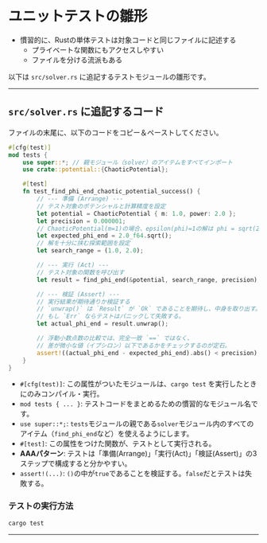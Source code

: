 # ユニットテストの雛形

- 慣習的に、Rustの単体テストは対象コードと同じファイルに記述する
  - プライベートな関数にもアクセスしやすい
  - ファイルを分ける流派もある

以下は `src/solver.rs` に追記するテストモジュールの雛形です。

---

## `src/solver.rs` に追記するコード

ファイルの末尾に、以下のコードをコピー＆ペーストしてください。

```rust
#[cfg(test)]
mod tests {
    use super::*; // 親モジュール（solver）のアイテムをすべてインポート
    use crate::potential::{ChaoticPotential};

    #[test]
    fn test_find_phi_end_chaotic_potential_success() {
        // --- 準備 (Arrange) ---
        // テスト対象のポテンシャルと計算精度を設定
        let potential = ChaoticPotential { m: 1.0, power: 2.0 };
        let precision = 0.000001;
        // ChaoticPotential(m=1)の場合、epsilon(phi)=1の解は phi = sqrt(2) になる
        let expected_phi_end = 2.0_f64.sqrt();
        // 解を十分に挟む探索範囲を設定
        let search_range = (1.0, 2.0);

        // --- 実行 (Act) ---
        // テスト対象の関数を呼び出す
        let result = find_phi_end(&potential, search_range, precision);

        // --- 検証 (Assert) ---
        // 実行結果が期待通りか検証する
        // `unwrap()` は `Result` が `Ok` であることを期待し、中身を取り出す。
        // もし `Err` ならテストはパニックして失敗する。
        let actual_phi_end = result.unwrap();

        // 浮動小数点数の比較では、完全一致 `==` ではなく、
        // 差が微小な値（イプシロン）以下であるかをチェックするのが定石。
        assert!((actual_phi_end - expected_phi_end).abs() < precision);
    }
}
```

- `#[cfg(test)]`: この属性がついたモジュールは、`cargo test` を実行したときにのみコンパイル・実行。
- `mod tests { ... }`: テストコードをまとめるための慣習的なモジュール名です。
- `use super::*;`: `tests`モジュールの親である`solver`モジュール内のすべてのアイテム（`find_phi_end`など）を使えるようにします。
- `#[test]`: この属性をつけた関数が、テストとして実行される。
- **AAAパターン**: テストは「準備(Arrange)」「実行(Act)」「検証(Assert)」の3ステップで構成すると分かやすい。
- `assert!(...)`: `()`の中が`true`であることを検証する。`false`だとテストは失敗する。

### テストの実行方法

```bash
cargo test
```

---